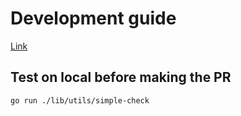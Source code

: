 # Development guide

[Link](https://github.com/Unique-AG/rod/blob/master/.github/CONTRIBUTING.md)

## Test on local before making the PR

```bash
go run ./lib/utils/simple-check
```

